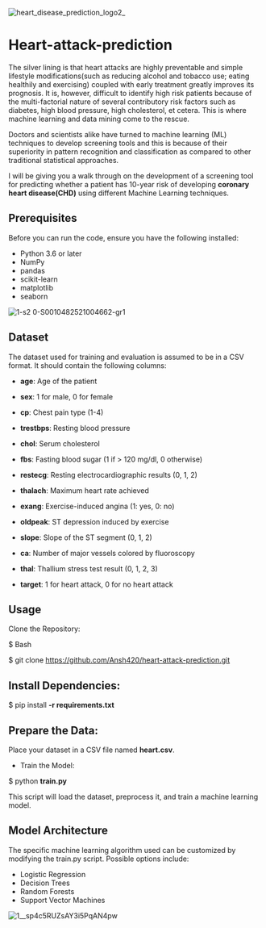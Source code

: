 ![heart_disease_prediction_logo2_](https://github.com/user-attachments/assets/d616f6d6-ad33-4848-9114-60a0772dd6ca)

# Heart-attack-prediction

The silver lining is that heart attacks are highly preventable and simple lifestyle modifications(such as reducing alcohol and tobacco use; eating healthily and exercising) coupled with early treatment greatly improves its prognosis. It is, however, difficult to identify high risk patients because of the multi-factorial nature of several contributory risk factors such as diabetes, high blood pressure, high cholesterol, et cetera. This is where machine learning and data mining come to the rescue.

Doctors and scientists alike have turned to machine learning (ML) techniques to develop screening tools and this is because of their superiority in pattern recognition and classification as compared to other traditional statistical approaches.

I will be giving you a walk through on the development of a screening tool for predicting whether a patient has 10-year risk of developing **coronary heart disease(CHD)** using different Machine Learning techniques.
## Prerequisites

Before you can run the code, ensure you have the following installed:

- Python 3.6 or later
- NumPy
- pandas
- scikit-learn
- matplotlib
- seaborn

![1-s2 0-S0010482521004662-gr1](https://github.com/user-attachments/assets/4f435770-687e-4c27-a481-d43855d58610)

## Dataset
The dataset used for training and evaluation is assumed to be in a CSV format. It should contain the following columns:

- **age**: Age of the patient

- **sex**: 1 for male, 0 for female

- **cp**: Chest pain type (1-4)

- **trestbps**: Resting blood pressure

- **chol**: Serum cholesterol

- **fbs**: Fasting blood sugar (1 if > 120 mg/dl, 0 otherwise)

- **restecg**: Resting electrocardiographic results (0, 1, 2)

- **thalach**: Maximum heart rate achieved

- **exang**: Exercise-induced angina (1: yes, 0: no)

- **oldpeak**: ST depression induced by exercise 

- **slope**: Slope of the ST segment (0, 1, 2)

- **ca**: Number of major vessels colored by fluoroscopy

- **thal**: Thallium stress test result (0, 1, 2, 3)

- **target**: 1 for heart attack, 0 for no heart attack

## Usage
Clone the Repository:

 $ Bash
 
$ git clone https://github.com/Ansh420/heart-attack-prediction.git


## Install Dependencies:
  
$ pip install **-r requirements.txt**


## Prepare the Data:

Place your dataset in a CSV file named **heart.csv**.

- Train the Model:

$ python **train.py**


This script will load the dataset, preprocess it, and train a machine learning model.


## Model Architecture
The specific machine learning algorithm used can be customized by modifying the train.py script. Possible options include:

- Logistic Regression
- Decision Trees
- Random Forests
- Support Vector Machines

![1__sp4c5RUZsAY3i5PqAN4pw](https://github.com/user-attachments/assets/9e4fb1bc-820f-4c5e-8b39-9ba2ef702e76)
